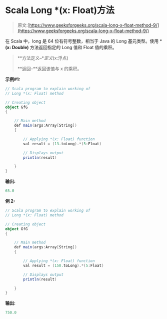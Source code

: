 # Scala Long *(x: Float)方法

> 原文:[https://www.geeksforgeeks.org/scala-long-x-float-method-9/](https://www.geeksforgeeks.org/scala-long-x-float-method-9/)

在 Scala 中，long 是 64 位有符号整数，相当于 Java 的 Long 基元类型。使用 ***(x: Double)** 方法返回指定的 Long 值和 Float 值的乘积。

> **方法定义–**定义*(x:浮点)
> 
> **返回–**返回该值与 x 的乘积。

**示例#1:**

```scala
// Scala program to explain working of
// Long *(x: Float) method

// Creating object
object GfG
{ 

    // Main method
    def main(args:Array[String])
    {

        // Applying *(x: Float) function
        val result = (13.toLong).*(5:Float)

        // Displays output
        println(result)

    }
} 
```

**输出:**

```scala
65.0
```

**例 2:**

```scala
// Scala program to explain working of
// Long *(x: Float) method

// Creating object
object GfG
{ 

    // Main method
    def main(args:Array[String])
    {

        // Applying *(x: Float) function
        val result = (150.toLong).*(5:Float)

        // Displays output
        println(result)

    }
} 
```

**输出:**

```scala
750.0
```